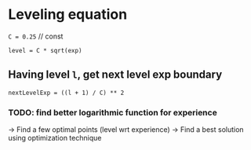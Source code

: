 # Leveling equation

`C = 0.25` // const

`level = C * sqrt(exp)`

## Having level `l`, get next level exp boundary

`nextLevelExp = ((l + 1) / C) ** 2`


### TODO: find better logarithmic function for experience

-> Find a few optimal points (level wrt experience)
-> Find a best solution using optimization technique